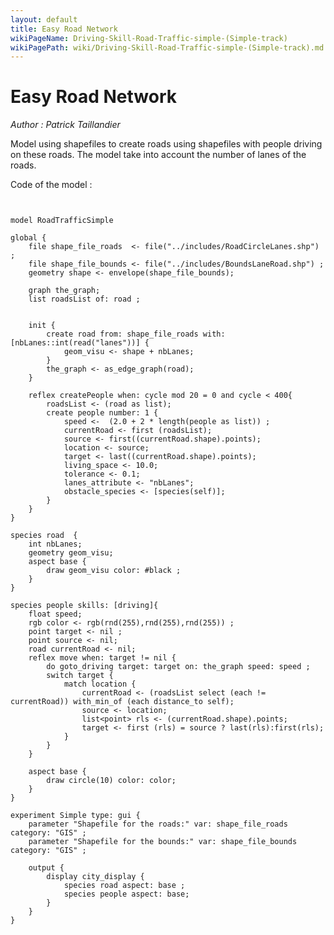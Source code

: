 ```yaml
---
layout: default
title: Easy Road Network 
wikiPageName: Driving-Skill-Road-Traffic-simple-(Simple-track)
wikiPagePath: wiki/Driving-Skill-Road-Traffic-simple-(Simple-track).md
---
```


[//]: # (keyword|operator_with_min_of)
[//]: # (keyword|operator_select)
[//]: # (keyword|operator_last)
[//]: # (keyword|statement_switch)
[//]: # (keyword|statement_match)
[//]: # (keyword|skill_driving)
[//]: # (keyword|type_species)
[//]: # (keyword|concept_shapefile)
[//]: # (keyword|concept_graph)
[//]: # (keyword|concept_agent_movement)
[//]: # (keyword|concept_skill)
[//]: # (keyword|concept_transport)
# Easy Road Network 


_Author : Patrick Taillandier_

Model using shapefiles to create roads using shapefiles with people driving on these roads. The model take into account the number of lanes of the roads.


Code of the model : 

```
  
 
model RoadTrafficSimple 
  
global {  
	file shape_file_roads  <- file("../includes/RoadCircleLanes.shp") ;
	file shape_file_bounds <- file("../includes/BoundsLaneRoad.shp") ;
	geometry shape <- envelope(shape_file_bounds);
	
	graph the_graph;  
	list roadsList of: road ; 
		
	
	init {  
		create road from: shape_file_roads with: [nbLanes::int(read("lanes"))] {
			geom_visu <- shape + nbLanes;
		}
		the_graph <- as_edge_graph(road);
	}   
	
	reflex createPeople when: cycle mod 20 = 0 and cycle < 400{
		roadsList <- (road as list);  
		create people number: 1 { 
			speed <-  (2.0 + 2 * length(people as list)) ;
			currentRoad <- first (roadsList);
			source <- first((currentRoad.shape).points);
			location <- source; 
			target <- last((currentRoad.shape).points);
			living_space <- 10.0;
			tolerance <- 0.1;
			lanes_attribute <- "nbLanes";
			obstacle_species <- [species(self)]; 
		}  
	}   
} 
	
species road  { 
	int nbLanes; 
	geometry geom_visu;
	aspect base {    
		draw geom_visu color: #black ;
	} 
}

species people skills: [driving]{ 
	float speed; 
	rgb color <- rgb(rnd(255),rnd(255),rnd(255)) ; 
	point target <- nil ; 
	point source <- nil;
	road currentRoad <- nil;
	reflex move when: target != nil {
		do goto_driving target: target on: the_graph speed: speed ; 
		switch target { 
			match location {
				currentRoad <- (roadsList select (each != currentRoad)) with_min_of (each distance_to self);
				source <- location;
				list<point> rls <- (currentRoad.shape).points;
				target <- first (rls) = source ? last(rls):first(rls);
			}
		}
	}
		
	aspect base {
		draw circle(10) color: color;
	}
}

experiment Simple type: gui {
	parameter "Shapefile for the roads:" var: shape_file_roads category: "GIS" ;
	parameter "Shapefile for the bounds:" var: shape_file_bounds category: "GIS" ;
	
	output {
		display city_display {
			species road aspect: base ;
			species people aspect: base;
		}
	}
}




```
